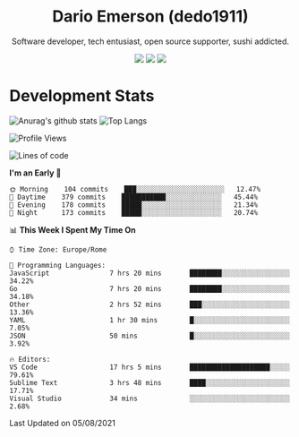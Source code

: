 <div align="center">
  
# Dario Emerson (dedo1911)
Software developer, tech entusiast, open source supporter, sushi addicted.

[![](https://img.shields.io/badge/-Linkedin-informational?style=for-the-badge&logo=linkedin&logoColor=white&color=2867B2)](http://linkedin.com/in/dedo1911)
[![](https://img.shields.io/badge/-Telegram-informational?style=for-the-badge&logo=telegram&logoColor=white&color=0088cc)](https://t.me/dedo1911)
[![](https://img.shields.io/badge/-Facebook-informational?style=for-the-badge&logo=facebook&logoColor=white&color=3b5998)](https://fb.com/dedo1911)

</div>

# Development Stats

![Anurag's github stats](https://github-readme-stats.vercel.app/api?username=dedo1911&count_private=true&show_icons=true&theme=chartreuse-dark)
![Top Langs](https://github-readme-stats.vercel.app/api/top-langs/?username=dedo1911&theme=chartreuse-dark&layout=compact)

<!--START_SECTION:waka-->
![Profile Views](http://img.shields.io/badge/Profile%20Views-0-blue)

![Lines of code](https://img.shields.io/badge/From%20Hello%20World%20I%27ve%20Written-65323%20lines%20of%20code-blue)

**I'm an Early 🐤** 

```text
🌞 Morning    104 commits    ███░░░░░░░░░░░░░░░░░░░░░░   12.47% 
🌆 Daytime    379 commits    ███████████░░░░░░░░░░░░░░   45.44% 
🌃 Evening    178 commits    █████░░░░░░░░░░░░░░░░░░░░   21.34% 
🌙 Night      173 commits    █████░░░░░░░░░░░░░░░░░░░░   20.74%

```


📊 **This Week I Spent My Time On** 

```text
⌚︎ Time Zone: Europe/Rome

💬 Programming Languages: 
JavaScript               7 hrs 20 mins       ████████░░░░░░░░░░░░░░░░░   34.22% 
Go                       7 hrs 20 mins       ████████░░░░░░░░░░░░░░░░░   34.18% 
Other                    2 hrs 52 mins       ███░░░░░░░░░░░░░░░░░░░░░░   13.36% 
YAML                     1 hr 30 mins        █░░░░░░░░░░░░░░░░░░░░░░░░   7.05% 
JSON                     50 mins             █░░░░░░░░░░░░░░░░░░░░░░░░   3.92%

🔥 Editors: 
VS Code                  17 hrs 5 mins       ████████████████████░░░░░   79.61% 
Sublime Text             3 hrs 48 mins       ████░░░░░░░░░░░░░░░░░░░░░   17.71% 
Visual Studio            34 mins             ░░░░░░░░░░░░░░░░░░░░░░░░░   2.68%

```


 Last Updated on 05/08/2021
<!--END_SECTION:waka-->

<!--
**dedo1911/dedo1911** is a ✨ _special_ ✨ repository because its `README.md` (this file) appears on your GitHub profile.

Here are some ideas to get you started:

- 🔭 I’m currently working on ...
- 🌱 I’m currently learning ...
- 👯 I’m looking to collaborate on ...
- 🤔 I’m looking for help with ...
- 💬 Ask me about ...
- 📫 How to reach me: ...
- 😄 Pronouns: ...
- ⚡ Fun fact: ...
-->
